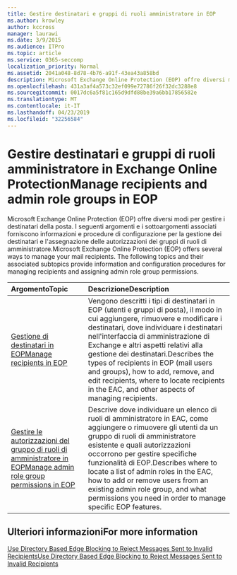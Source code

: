 ```yaml
---
title: Gestire destinatari e gruppi di ruoli amministratore in EOP
ms.author: krowley
author: kccross
manager: laurawi
ms.date: 3/9/2015
ms.audience: ITPro
ms.topic: article
ms.service: O365-seccomp
localization_priority: Normal
ms.assetid: 2041a048-8d78-4b76-a91f-43ea43a858bd
description: Microsoft Exchange Online Protection (EOP) offre diversi modi per gestire i destinatari della posta. I seguenti argomenti e i sottoargomenti associati forniscono informazioni e procedure di configurazione per la gestione dei destinatari e l'assegnazione delle autorizzazioni dei gruppi di ruoli di amministratore.
ms.openlocfilehash: 431a3af4a573c32ef099e72786f26f32dc3288e8
ms.sourcegitcommit: 0017dc6a5f81c165d9dfd88be39a6bb17856582e
ms.translationtype: MT
ms.contentlocale: it-IT
ms.lasthandoff: 04/23/2019
ms.locfileid: "32256584"
---
```

# <a name="manage-recipients-and-admin-role-groups-in-eop"></a><span data-ttu-id="e9382-104">Gestire destinatari e gruppi di ruoli amministratore in Exchange Online Protection</span><span class="sxs-lookup"><span data-stu-id="e9382-104">Manage recipients and admin role groups in EOP</span></span>

<span data-ttu-id="e9382-p102">Microsoft Exchange Online Protection (EOP) offre diversi modi per gestire i destinatari della posta. I seguenti argomenti e i sottoargomenti associati forniscono informazioni e procedure di configurazione per la gestione dei destinatari e l'assegnazione delle autorizzazioni dei gruppi di ruoli di amministratore.</span><span class="sxs-lookup"><span data-stu-id="e9382-p102">Microsoft Exchange Online Protection (EOP) offers several ways to manage your mail recipients. The following topics and their associated subtopics provide information and configuration procedures for managing recipients and assigning admin role group permissions.</span></span>
  
|<span data-ttu-id="e9382-107">**Argomento**</span><span class="sxs-lookup"><span data-stu-id="e9382-107">**Topic**</span></span>|<span data-ttu-id="e9382-108">**Descrizione**</span><span class="sxs-lookup"><span data-stu-id="e9382-108">**Description**</span></span>|
|:-----|:-----|
|[<span data-ttu-id="e9382-109">Gestione di destinatari in EOP</span><span class="sxs-lookup"><span data-stu-id="e9382-109">Manage recipients in EOP</span></span>](manage-recipients-in-eop.md) <br/> |<span data-ttu-id="e9382-110">Vengono descritti i tipi di destinatari in EOP (utenti e gruppi di posta), il modo in cui aggiungere, rimuovere e modificare i destinatari, dove individuare i destinatari nell'interfaccia di amministrazione di Exchange e altri aspetti relativi alla gestione dei destinatari.</span><span class="sxs-lookup"><span data-stu-id="e9382-110">Describes the types of recipients in EOP (mail users and groups), how to add, remove, and edit recipients, where to locate recipients in the EAC, and other aspects of managing recipients.</span></span>  <br/> |
|[<span data-ttu-id="e9382-111">Gestire le autorizzazioni del gruppo di ruoli di amministratore in EOP</span><span class="sxs-lookup"><span data-stu-id="e9382-111">Manage admin role group permissions in EOP</span></span>](manage-admin-role-group-permissions-in-eop.md) <br/> |<span data-ttu-id="e9382-112">Descrive dove individuare un elenco di ruoli di amministratore in EAC, come aggiungere o rimuovere gli utenti da un gruppo di ruoli di amministratore esistente e quali autorizzazioni occorrono per gestire specifiche funzionalità di EOP.</span><span class="sxs-lookup"><span data-stu-id="e9382-112">Describes where to locate a list of admin roles in the EAC, how to add or remove users from an existing admin role group, and what permissions you need in order to manage specific EOP features.</span></span>  <br/> |
   
## <a name="for-more-information"></a><span data-ttu-id="e9382-113">Ulteriori informazioni</span><span class="sxs-lookup"><span data-stu-id="e9382-113">For more information</span></span>

[<span data-ttu-id="e9382-114">Use Directory Based Edge Blocking to Reject Messages Sent to Invalid Recipients</span><span class="sxs-lookup"><span data-stu-id="e9382-114">Use Directory Based Edge Blocking to Reject Messages Sent to Invalid Recipients</span></span>](http://technet.microsoft.com/library/ca7b7416-92ed-40ad-abdb-695be46ea2e4.aspx)
  

